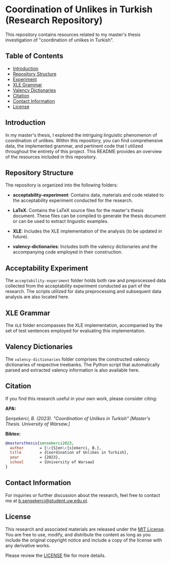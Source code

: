 # Coordination of Unlikes in Turkish (Research Repository)

This repository contains resources related to my master's thesis investigation of "coordination of unlikes in Turkish". 

## Table of Contents

- [Introduction](#introduction)
- [Repository Structure](#repository-structure)
- [Experiment](#experiment)
- [XLE Grammar](#xle-grammar)
- [Valency Dictionaries](#valency-dictionaries)
- [Citation](#citation)
- [Contact Information](#contact-information)
- [License](#license)

## Introduction

In my master's thesis, I explored the intriguing linguistic phenomenon of coordination of unlikes. Within this repository, you can find comprehensive data, the implemented grammar, and pertinent code that I utilized throughout the entirety of this project. This README provides an overview of the resources included in this repository.

## Repository Structure

The repository is organized into the following folders:

- **acceptability-experiment**: Contains data, materials and code related to the acceptability experiment conducted for the research.

- **LaTeX**: Contains the LaTeX source files for the master's thesis document. These files can be compiled to generate the thesis document or can be used to extract linguistic examples.

- **XLE**: Includes the XLE implementation of the analysis (to be updated in future).

- **valency-dictionaries**: Includes both the valency dictionaries and the accompanying code employed in their construction.

## Acceptability Experiment

The `acceptability-experiment` folder holds both raw and preprocessed data collected from the acceptability experiment conducted as part of the research. The scripts utilized for data preprocessing and subsequent data analysis are also located here.

## XLE Grammar

The `XLE` folder encompasses the XLE implementation, accompanied by the set of test sentences employed for evaluating this implementation.

## Valency Dictionaries

The `valency-dictionaries` folder comprises the constructed valency dictionaries of respective treebanks. The Python script that automatically parsed and extracted valency information is also available here.

## Citation

If you find this research useful in your own work, please consider citing:

**APA:**

*Şenşekerci, B. (2023). "Coordination of Unlikes in Turkish" [Master's Thesis. University of Warsaw.]*

**Bibtex:**
```bibtex
@mastersthesis{sensekerci2023,
  author       = {\c{S}en\c{s}ekerci, B.},
  title        = {Coordination of Unlikes in Turkish},
  year         = {2023},
  school       = {University of Warsaw}
}
```

## Contact Information

For inquiries or further discussion about the research, feel free to contact me at [b.sensekerci@student.uw.edu.pl](mailto:b.sensekerci@student.uw.edu.pl).

## License

This research and associated materials are released under the [MIT License](https://choosealicense.com/licenses/mit/). You are free to use, modify, and distribute the content as long as you include the original copyright notice and include a copy of the license with any derivative works.

Please review the [LICENSE](LICENSE.txt) file for more details.
